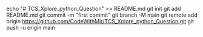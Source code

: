 echo "# TCS_Xplore_python_Question" >> README.md
git init
git add README.md
git commit -m "first commit"
git branch -M main
git remote add origin https://github.com/CodeWithMir/TCS_Xplore_python_Question.git
git push -u origin main
